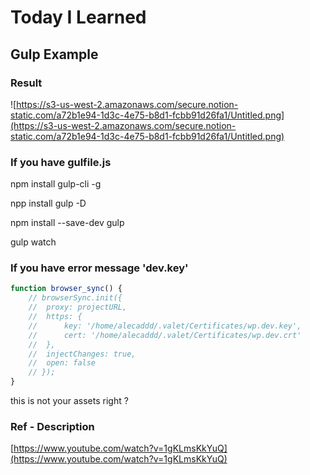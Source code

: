 # Today I Learned

## Gulp Example 

### Result

![https://s3-us-west-2.amazonaws.com/secure.notion-static.com/a72b1e94-1d3c-4e75-b8d1-fcbb91d26fa1/Untitled.png](https://s3-us-west-2.amazonaws.com/secure.notion-static.com/a72b1e94-1d3c-4e75-b8d1-fcbb91d26fa1/Untitled.png)

### If you have gulfile.js

npm install gulp-cli -g

npp install gulp -D

npm install --save-dev gulp

gulp watch 

### If you have error message 'dev.key'

```jsx
function browser_sync() {
	// browserSync.init({
	// 	proxy: projectURL,
	// 	https: {
	// 		key: '/home/alecaddd/.valet/Certificates/wp.dev.key',
	// 		cert: '/home/alecaddd/.valet/Certificates/wp.dev.crt'
	// 	},
	// 	injectChanges: true,
	// 	open: false
	// });
}
```

this is not your assets right ?

### Ref - Description

[https://www.youtube.com/watch?v=1gKLmsKkYuQ](https://www.youtube.com/watch?v=1gKLmsKkYuQ)
